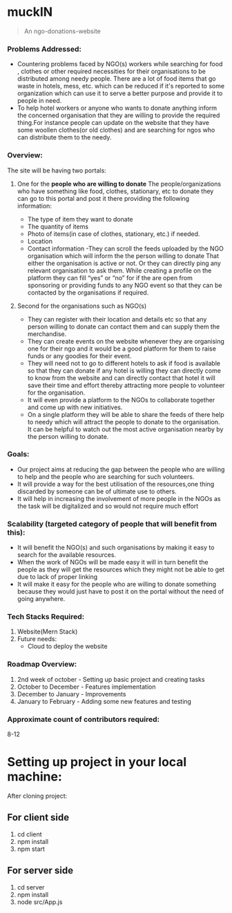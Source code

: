 # muckIN
> An ngo-donations-website

### Problems Addressed:
- Countering problems faced by NGO(s) workers while searching for food , clothes or other required necessities for their organisations to be distributed among needy people.
There are a lot of food items that go waste in hotels, mess, etc. which can be reduced if it's reported to some organization which can use it to serve a better purpose and provide it to people in need. 
- To help hotel workers or anyone who wants to donate anything inform the concerned organisation that they are willing to provide the required thing.For instance people can update on the website that they have some woollen clothes(or old clothes) and are searching for ngos who can distribute them to the needy.
 
### Overview:

The site will be having two portals: 

1. One for the **people who are willing to donate**
	The people/organizations who have something like food, clothes, stationary, etc to donate they can go to this portal and post it there providing the following information:
    - The type of item they want to donate
    - The quantity of items
    - Photo of items(in case of clothes, stationary, etc.) if needed.
    - Location
    - Contact information
   -They can scroll the feeds uploaded by the NGO organisation which will inform the the person willing to donate That either the organisation is active or not.
    Or they can directly ping any relevant organisation to ask them.
    While creating a profile on the platform they can fill “yes” or “no” for if the are open from sponsoring or providing funds to any NGO event so that they can be contacted by     the organisations if required.

2. Second for the organisations such as NGO(s)
    - They can register with their location and details etc so that any person willing to donate can                   contact  them and can supply them the merchandise.
    - They can create events on the website whenever they are organising one for their ngo and it would be a good platform for them to raise funds or any goodies for their event.
    - They will need not to go to different hotels to ask if food is available so that they can donate if any hotel is willing they can directly come to know from the website and    can directly contact that hotel it will save their time and effort thereby attracting more people to volunteer for the organisation.
    - It will even provide a platform to the NGOs to collaborate together and come up with new initiatives.
    - On a single platform they will be able to share the feeds of there help to needy which will attract the people to donate to the organisation. It can be helpful to watch out the most active organisation nearby by the person willing to donate.

### Goals: 
- Our project aims at reducing the gap between the people who are willing to help and the people who are searching for such volunteers. 
- It will provide a way for the best utilisation of the resources,one thing discarded by someone can be of ultimate use to others. 
- It will help in increasing the involvement of more people in the NGOs as the task will be digitalized and so would not require much effort

### Scalability (targeted category of people that will benefit from this):
- It will benefit the NGO(s) and such organisations by making it easy to search for the available resources.
- When the work of NGOs will be made easy it will in turn benefit the people as they will get the resources which they might not be able to get due to lack of proper linking
- It will make it easy for the people who are willing to donate something because they would just have to post it on the portal without the need of going anywhere.

### Tech Stacks Required:
1. Website(Mern Stack)
2. Future needs:  
    - Cloud to deploy the website

### Roadmap Overview:
1. 2nd week of october - Setting up basic project and creating tasks
2. October to December - Features implementation
3. December to January - Improvements
4. January to February - Adding some new features and testing

### Approximate count of contributors required:
8-12

# Setting up project in your local machine:
After cloning project:

## For client side
  1. cd client
  2. npm install
  3. npm start
  
## For server side
  1. cd server
  2. npm install
  3. node src/App.js
